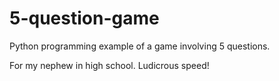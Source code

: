 # 5-question-game

Python programming example of a game involving 5 questions.

For my nephew in high school. Ludicrous speed!
